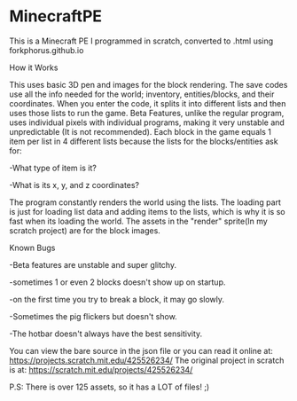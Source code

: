 # MinecraftPE
This is a Minecraft PE I programmed in scratch, converted to .html using forkphorus.github.io

How it Works

This uses basic 3D pen and images for the block rendering. The save codes use all the info needed for the world; inventory, entities/blocks, and their coordinates. When you enter the code, it splits it into different lists and then uses those lists to run the game. Beta Features, unlike the regular program, uses individual pixels with individual programs, making it very unstable and unpredictable (It is not recommended). Each block in the game equals 1 item per list in 4 different lists because the lists for the blocks/entities ask for:

-What type of item is it?

-What is its x, y, and z coordinates?

The program constantly renders the world using the lists. The loading part is just for loading list data and adding items to the lists, which is why it is so fast when its loading the world. The assets in the "render" sprite(In my scratch project) are for the block images.

Known Bugs

-Beta features are unstable and super glitchy.

-sometimes 1 or even 2 blocks doesn't show up on startup.

-on the first time you try to break a block, it may go slowly.

-Sometimes the pig flickers but doesn't show.

-The hotbar doesn't always have the best sensitivity.

You can view the bare source in the json file or you can read it online at: https://projects.scratch.mit.edu/425526234/
The original project in scratch is at: https://scratch.mit.edu/projects/425526234/

P.S: There is over 125 assets, so it has a LOT of files! ;)


